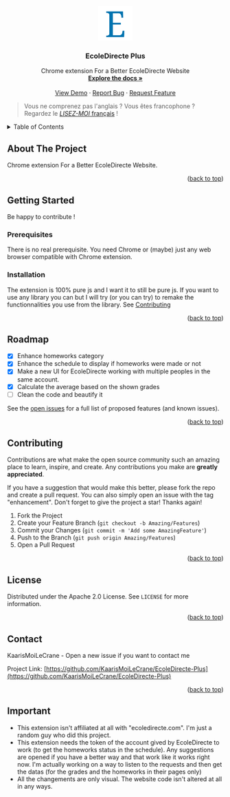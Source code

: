 <!-- Improved compatibility of back to top link: See: https://github.com/othneildrew/Best-README-Template/pull/73 -->
<a name="readme-top"></a>
<!--
*** Thanks for checking out the Best-README-Template. If you have a suggestion
*** that would make this better, please fork the repo and create a pull request
*** or simply open an issue with the tag "enhancement".
*** Don't forget to give the project a star!
*** Thanks again! Now go create something AMAZING! :D
-->



<!-- PROJECT SHIELDS -->
<!--
*** I'm using markdown "reference style" links for readability.
*** Reference links are enclosed in brackets [ ] instead of parentheses ( ).
*** See the bottom of this document for the declaration of the reference variables
*** for contributors-url, forks-url, etc. This is an optional, concise syntax you may use.
*** https://www.markdownguide.org/basic-syntax/#reference-style-links
-->
<!--
[![Contributors][contributors-shield]][contributors-url]
[![Forks][forks-shield]][forks-url]
[![Stargazers][stars-shield]][stars-url]
[![Issues][issues-shield]][issues-url]
[![MIT License][license-shield]][license-url]
[![LinkedIn][linkedin-shield]][linkedin-url]
-->



<!-- PROJECT LOGO -->
<br />
<div align="center">
  <a href="https://github.com/KaarisMoiLeCrane/EcoleDirecte-Plus">
    <img src="images/icons/icon_128.png" alt="Logo" width="80" height="80">
  </a>

<h3 align="center">EcoleDirecte Plus</h3>

  <p align="center">
    Chrome extension For a Better EcoleDirecte Website
    <br />
    <a href="https://github.com/KaarisMoiLeCrane/EcoleDirecte-Plus"><strong>Explore the docs »</strong></a>
    <br />
    <br />
    <a href="https://github.com/KaarisMoiLeCrane/EcoleDirecte-Plus">View Demo</a>
    ·
    <a href="https://github.com/KaarisMoiLeCrane/EcoleDirecte-Plus/issues">Report Bug</a>
    ·
    <a href="https://github.com/KaarisMoiLeCrane/EcoleDirecte-Plus/issues">Request Feature</a>
  </p>
</div>

> Vous ne comprenez pas l'anglais ? Vous êtes francophone ? Regardez le [*LISEZ-MOI* français](./README.md) !

<!-- TABLE OF CONTENTS -->
<details>
  <summary>Table of Contents</summary>
  <ol>
    <li>
      <a href="#about-the-project">About The Project</a>
    </li>
    <li>
      <a href="#getting-started">Getting Started</a>
      <ul>
        <li><a href="#prerequisites">Prerequisites</a></li>
        <li><a href="#installation">Installation</a></li>
      </ul>
    </li>
    <li><a href="#usage">Usage</a></li>
    <li><a href="#roadmap">Roadmap</a></li>
    <li><a href="#contributing">Contributing</a></li>
    <li><a href="#license">License</a></li>
    <li><a href="#contact">Contact</a></li>
    <!-- <li><a href="#special-thanks">Special Thanks</a></li> -->
    <li><a href="#important">Important</a></li>
  </ol>
</details>



<!-- ABOUT THE PROJECT -->
## About The Project

Chrome extension For a Better EcoleDirecte Website.

<p align="right">(<a href="#readme-top">back to top</a>)</p>

<!-- GETTING STARTED -->
## Getting Started

Be happy to contribute !

### Prerequisites

There is no real prerequisite. You need Chrome or (maybe) just any web browser compatible with Chrome extension.

### Installation

The extension is 100% pure js and I want it to still be pure js. If you want to use any library you can but I will try (or you can try) to remake the functionnalities you use from the library.
See [Contributing](#contributing)

<p align="right">(<a href="#readme-top">back to top</a>)</p>



<!-- ROADMAP -->
## Roadmap

- [x] Enhance homeworks category
- [x] Enhance the schedule to display if homeworks were made or not
- [x] Make a new UI for EcoleDirecte working with multiple peoples in the same account.
- [x] Calculate the average based on the shown grades
- [ ] Clean the code and beautify it

See the [open issues](https://github.com/KaarisMoiLeCrane/EcoleDirecte-Plus/issues) for a full list of proposed features (and known issues).

<p align="right">(<a href="#readme-top">back to top</a>)</p>



<!-- CONTRIBUTING -->
## Contributing

Contributions are what make the open source community such an amazing place to learn, inspire, and create. Any contributions you make are **greatly appreciated**.

If you have a suggestion that would make this better, please fork the repo and create a pull request. You can also simply open an issue with the tag "enhancement".
Don't forget to give the project a star! Thanks again!

1. Fork the Project
2. Create your Feature Branch (`git checkout -b Amazing/Features`)
3. Commit your Changes (`git commit -m 'Add some AmazingFeature'`)
4. Push to the Branch (`git push origin Amazing/Features`)
5. Open a Pull Request

<p align="right">(<a href="#readme-top">back to top</a>)</p>



<!-- LICENSE -->
## License

Distributed under the Apache 2.0 License. See `LICENSE` for more information.

<p align="right">(<a href="#readme-top">back to top</a>)</p>



<!-- CONTACT -->
## Contact

KaarisMoiLeCrane - Open a new issue if you want to contact me

Project Link: [https://github.com/KaarisMoiLeCrane/EcoleDirecte-Plus](https://github.com/KaarisMoiLeCrane/EcoleDirecte-Plus)

<p align="right">(<a href="#readme-top">back to top</a>)</p>


<!-- IMPORTANT -->
## Important

- This extension isn't affiliated at all with "ecoledirecte.com". I'm just a random guy who did this project.
- This extension needs the token of the account gived by EcoleDirecte to work (to get the homeworks status in the schedule). Any suggestions are opened if you have a better way and that work like it works right now. I'm actually working on a way to listen to the requests and then get the datas (for the grades and the homeworks in their pages only)
- All the changements are only visual. The website code isn't altered at all in any ways.
